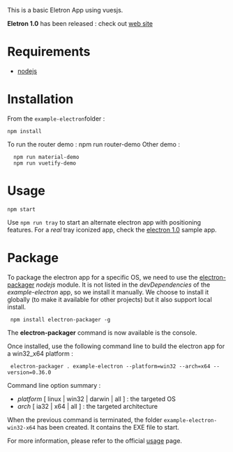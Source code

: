 This is a basic Eletron App using vuesjs.

**Eletron 1.0** has been released : check out [web site](http://electron.atom.io/)

# Requirements

- [nodejs](https://nodejs.org/en/)

# Installation
From the `example-electron`folder :

    npm install

To run the router demo :
    npm run router-demo
Other demo :

      npm run material-demo
      npm run vuetify-demo
# Usage

	npm start

Use `npm run tray` to start an alternate electron app with positioning features. For a *real* tray iconized
app, check the [electron 1.0](http://electron.atom.io/) sample app.

# Package
To package the electron app for a specific OS, we need to use the [electron-packager](https://github.com/maxogden/electron-packager)
 *nodejs* module. It is not listed in the *devDependencies* of the *example-electron* app, so we install it manually. We choose to
 install it globally (to make it available for other projects) but it also support local install.

	 npm install electron-packager -g

The **electron-packager** command is now available is the console.

Once installed, use the following command line to build the electron app for a win32_x64 platform :

	 electron-packager . example-electron --platform=win32 --arch=x64 --version=0.36.0

Command line option summary :

- *platform* [ linux | win32 | darwin | all ] : the targeted OS
- *arch* [ ia32 | x64 | all ] : the targeted architecture

When the previous command is terminated, the folder `example-electron-win32-x64` has been created. It contains the EXE file to
start.

For more information, please refer to the official [usage](https://github.com/maxogden/electron-packager#usage) page.

